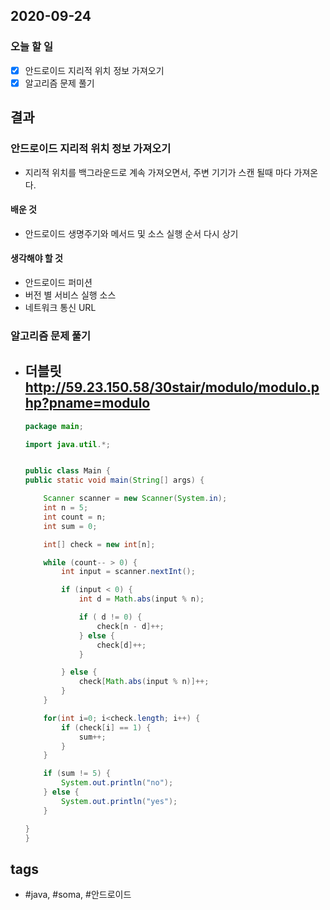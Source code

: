 ## 2020-09-24

### 오늘 할 일

 - [x] 안드로이드 지리적 위치 정보 가져오기
 - [x] 알고리즘 문제 풀기

## 결과
### 안드로이드 지리적 위치 정보 가져오기
  * 지리적 위치를 백그라운드로 계속 가져오면서, 주변 기기가 스캔 될때 마다 가져온다.
  
#### 배운 것
  * 안드로이드 생명주기와 메서드 및 소스 실행 순서 다시 상기 
#### 생각해야 할 것
   * 안드로이드 퍼미션 
   * 버전 별 서비스 실행 소스
   * 네트워크 통신 URL 
   



### 알고리즘 문제 풀기
  * 더블릿 <http://59.23.150.58/30stair/modulo/modulo.php?pname=modulo>
    - 
    ```java
    package main;

    import java.util.*;


    public class Main {
    public static void main(String[] args) {

        Scanner scanner = new Scanner(System.in);
        int n = 5;
        int count = n;
        int sum = 0;

        int[] check = new int[n];

        while (count-- > 0) {
            int input = scanner.nextInt();

            if (input < 0) {
                int d = Math.abs(input % n);

                if ( d != 0) {
                    check[n - d]++;
                } else {
                    check[d]++;
                }

            } else {
                check[Math.abs(input % n)]++;
            }
        }

        for(int i=0; i<check.length; i++) {
            if (check[i] == 1) {
                sum++;
            }
        }

        if (sum != 5) {
            System.out.println("no");
        } else {
            System.out.println("yes");
        }

    }
    }
    ```













## tags
-  \#java, \#soma, \#안드로이드

